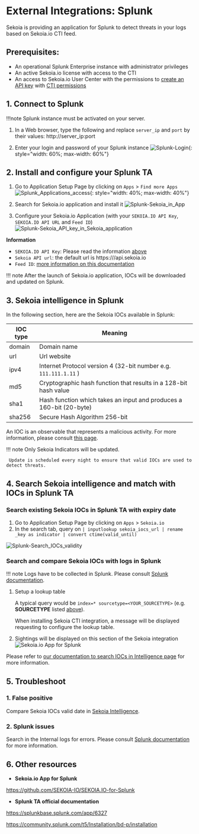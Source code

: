 # External Integrations: Splunk

Sekoia is providing an application for Splunk to detect threats in your logs based on Sekoia.io CTI feed.
 
## Prerequisites:

- An operational Splunk Enterprise instance with administrator privileges
- An active Sekoia.io license with access to the CTI
- An access to Sekoia.io User Center with the permissions to [create an API key](https://docs.sekoia.io/getting_started/manage_api_keys/) with [CTI permissions](https://docs.sekoia.io/getting_started/Permissions/#cti-permissions) <a name="api_key"></a>

## 1. Connect to Splunk

!!!note
    Splunk instance must be activated on your server.

1. In a Web browser, type the following and replace `server_ip` and `port` by their values:
   http://server_ip:port
   
2. Enter your login and password of your Splunk instance
![Splunk-Login](/assets/intelligence_center/Splunk/Splunk-Login.png){: style="width: 60%; max-width: 60%"}

## 2.  Install and configure your Splunk TA

1. Go to Application Setup Page by clicking on `Apps` > `Find more Apps`
![Splunk_Applications_access](/assets/intelligence_center/Splunk/Splunk_Applications_access.png){: style="width: 40%; max-width: 40%"}
   
2. Search for Sekoia.io application and install it
![Splunk-Sekoia_in_App](/assets/intelligence_center/Splunk/Splunk-Sekoia_in_App.png)
   
3. Configure your Sekoia.io Application (with your `SEKOIA.IO API Key`, `SEKOIA.IO API URL`  and `Feed ID`)
![Splunk-Sekoia_API_key_in_Sekoia_application](/assets/intelligence_center/Splunk/Splunk-Sekoia_API_key_in_Sekoia_application.png)

**Information**

- `SEKOIA.IO API Key`: Please read the information [above](#api_key)
- `Sekoia API url`: the default url is https:///api.sekoia.io
- `Feed ID`: [more information on this documentation](https://docs.sekoia.io/cti/features/consume/feeds/#feeds-listing)

!!! note
     After the launch of Sekoia.io application, IOCs will be downloaded and updated on Splunk.
        
## 3. Sekoia intelligence in Splunk

In the following section, here are the Sekoia IOCs available in Splunk: <a name="sourcetype"></a>

|IOC type|Meaning|
|--|--|
|domain| Domain name	|
|url	|  Url website 		|
|ipv4	| Internet Protocol version 4 (32-bit number e.g. `111.111.1.11` )		|
|md5	| Cryptographic hash function that results in a 128-bit hash value	|
|sha1	| Hash function which takes an input and produces a 160-bit (20-byte) 	|
|sha256| Secure Hash Algorithm 256-bit	|

An IOC is an observable that represents a malicious activity. For more information, please consult [this page](https://docs.sekoia.io/cti/features/consume/observables/).

!!! note
     Only Sekoia Indicators will be updated.
     
     Update is scheduled every night to ensure that valid IOCs are used to detect threats.

## 4. Search Sekoia intelligence and match with IOCs in Splunk TA

### Search existing Sekoia IOCs in Splunk TA with expiry date

1. Go to Application Setup Page by clicking on `Apps` > `Sekoia.io`
2. In the search tab, query on `| inputlookup sekoia_iocs_url | rename _key as indicator | convert ctime(valid_until)`

![Splunk-Search_IOCs_validity](/assets/intelligence_center/Splunk/Splunk-Search_IOCs_validity.png)

### Search and compare Sekoia IOCs with logs in Splunk

!!! note
     Logs have to be collected in Splunk. Please consult [Splunk documentation](https://www.splunk.com/en_us/blog/learn/centralized-logging.html).

1. Setup a lookup table
 
    A typical query would be `index=* sourcetype=<YOUR_SOURCETYPE>` (e.g. **SOURCETYPE** listed [above](#sourcetype)).
   
    When installing Sekoia CTI integration, a message will be displayed requesting to configure the lookup table.

2. Sightings will be displayed on this section of the Sekoia integration
![Sekoia.io App for Splunk](/assets/intelligence_center/splunk.png)

Please refer to [our documentation to search IOCs in Intelligence page](https://docs.sekoia.io/cti/features/consume/intelligence/#search-for-objects) for more information.

## 5. Troubleshoot

### 1. False positive

Compare Sekoia IOCs valid date in [Sekoia Intelligence](https://docs.sekoia.io/cti/features/consume/intelligence/#search-bars).

### 2. Splunk issues

Search in the Internal logs for errors. Please consult [Splunk documentation](https://docs.splunk.com/Documentation/Splunk/9.1.2/Troubleshooting/WhatSplunklogsaboutitself) for more information.

## 6. Other resources

- **Sekoia.io App for Splunk**

https://github.com/SEKOIA-IO/SEKOIA.IO-for-Splunk

- **Splunk TA official documentation**

https://splunkbase.splunk.com/app/6327

https://community.splunk.com/t5/Installation/bd-p/installation

